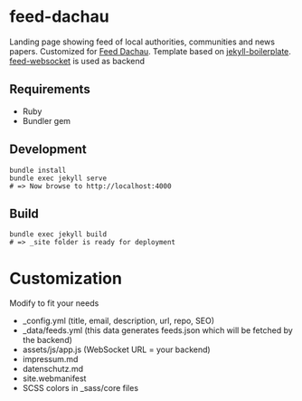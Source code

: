 # feed-dachau

Landing page showing feed of local authorities, communities and news papers. Customized for [Feed Dachau](https://feed-dachau.de/). Template based on [jekyll-boilerplate](https://github.com/midzer/jekyll-boilerplate). [feed-websocket](https://github.com/midzer/feed-websocket) is used as backend

## Requirements

* Ruby
* Bundler gem

## Development

```
bundle install
bundle exec jekyll serve
# => Now browse to http://localhost:4000
```

## Build

```
bundle exec jekyll build
# => _site folder is ready for deployment
```

# Customization

Modify to fit your needs

* _config.yml (title, email, description, url, repo, SEO)
* _data/feeds.yml (this data generates feeds.json which will be fetched by the backend)
* assets/js/app.js (WebSocket URL = your backend)
* impressum.md
* datenschutz.md
* site.webmanifest
* SCSS colors in _sass/core files
